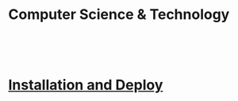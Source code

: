 # Computer Science & Technology

<br/>
<br/>
<br/>

# [Installation and Deploy](https://doitlee911.github.io/believelee/computer/installanddeploy)
